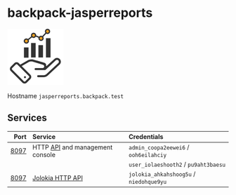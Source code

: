 # backpack-jasperreports

![JasperReports Server](../../doc/assets/logos/jasperreports-server.png)

Hostname `jasperreports.backpack.test`

## Services

| Port | Service | Credentials
| ---: | :------ | :----------
| [8097](http://jasperreports.backpack.test:8097) | HTTP [API](https://community.jaspersoft.com/documentation/tibco-jasperreports-server-rest-api-reference/v780/rest-api-overview) and management console | `admin_coopa2eewei6` / `ooh6eilahciy`
| | | `user_iolaeshooth2` / `pu9aht3baesu`
| [8097](http://jasperreports.backpack.test:8097) | [Jolokia HTTP API](https://jolokia.org/reference/html/protocol.html) | `jolokia_ahkahshoog5u` / `niedohque9yu`
